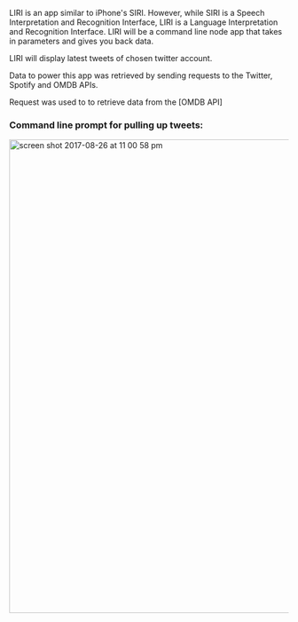 LIRI is an app similar to iPhone's SIRI. However, while SIRI is a Speech Interpretation and Recognition Interface, LIRI is a Language Interpretation and Recognition Interface. LIRI will be a command line node app that takes in parameters and gives you back data.

LIRI will display latest tweets of chosen twitter account.

Data to power this app was retrieved by sending requests to the Twitter, Spotify and OMDB APIs.

Request was used to to retrieve data from the [OMDB API]

### Command line prompt for pulling up tweets: 

<img width="854" alt="screen shot 2017-08-26 at 11 00 58 pm" src="https://user-images.githubusercontent.com/28279675/29747565-7e4cd5d8-8ab3-11e7-9f9b-f1d72819a207.png">



